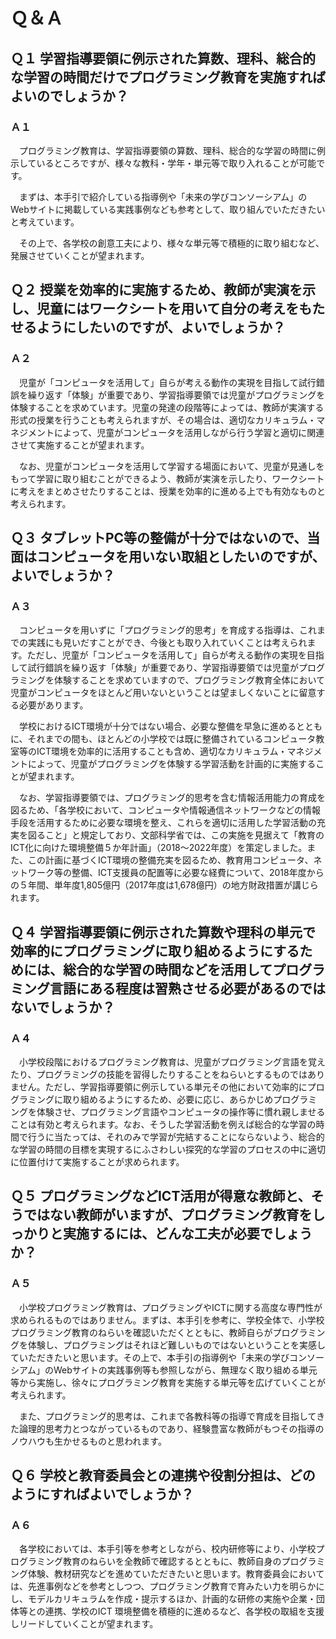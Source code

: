 # Ｑ＆Ａ

## Ｑ１ 学習指導要領に例示された算数、理科、総合的な学習の時間だけでプログラミング教育を実施すればよいのでしょうか？

### Ａ１

　プログラミング教育は、学習指導要領の算数、理科、総合的な学習の時間に例示しているところですが、様々な教科・学年・単元等で取り入れることが可能です。

　まずは、本手引で紹介している指導例や「未来の学びコンソーシアム」のWebサイトに掲載している実践事例なども参考として、取り組んでいただきたいと考えています。

　その上で、各学校の創意工夫により、様々な単元等で積極的に取り組むなど、発展させていくことが望まれます。

## Ｑ２ 授業を効率的に実施するため、教師が実演を示し、児童にはワークシートを用いて自分の考えをもたせるようにしたいのですが、よいでしょうか？

### Ａ２

　児童が「コンピュータを活用して」自らが考える動作の実現を目指して試行錯誤を繰り返す「体験」が重要であり、学習指導要領では児童がプログラミングを体験することを求めています。児童の発達の段階等によっては、教師が実演する形式の授業を行うことも考えられますが、その場合は、適切なカリキュラム・マネジメントによって、児童がコンピュータを活用しながら行う学習と適切に関連させて実施することが望まれます。

　なお、児童がコンピュータを活用して学習する場面において、児童が見通しをもって学習に取り組むことができるよう、教師が実演を示したり、ワークシートに考えをまとめさせたりすることは、授業を効率的に進める上でも有効なものと考えられます。

## Ｑ３ タブレットPC等の整備が十分ではないので、当面はコンピュータを用いない取組としたいのですが、よいでしょうか？

### Ａ３

　コンピュータを用いずに「プログラミング的思考」を育成する指導は、これまでの実践にも見いだすことができ、今後とも取り入れていくことは考えられます。ただし、児童が「コンピュータを活用して」自らが考える動作の実現を目指して試行錯誤を繰り返す「体験」が重要であり、学習指導要領では児童がプログラミングを体験することを求めていますので、プログラミング教育全体において児童がコンピュータをほとんど用いないということは望ましくないことに留意する必要があります。

　学校におけるICT環境が十分ではない場合、必要な整備を早急に進めるとともに、それまでの間も、ほとんどの小学校では既に整備されているコンピュータ教室等のICT環境を効率的に活用することも含め、適切なカリキュラム・マネジメントによって、児童がプログラミングを体験する学習活動を計画的に実施することが望まれます。

　なお、学習指導要領では、プログラミング的思考を含む情報活用能力の育成を図るため、「各学校において、コンピュータや情報通信ネットワークなどの情報手段を活用するために必要な環境を整え、これらを適切に活用した学習活動の充実を図ること」と規定しており、文部科学省では、この実施を見据えて「教育のICT化に向けた環境整備５か年計画」（2018～2022年度）を策定しました。また、この計画に基づくICT環境の整備充実を図るため、教育用コンピュータ、ネットワーク等の整備、ICT支援員の配置等に必要な経費について、2018年度からの５年間、単年度1,805億円（2017年度は1,678億円）の地方財政措置が講じられます。

## Ｑ４ 学習指導要領に例示された算数や理科の単元で効率的にプログラミングに取り組めるようにするためには、総合的な学習の時間などを活用してプログラミング言語にある程度は習熟させる必要があるのではないでしょうか？

### Ａ４

　小学校段階におけるプログラミング教育は、児童がプログラミング言語を覚えたり、プログラミングの技能を習得したりすることをねらいとするものではありません。ただし、学習指導要領に例示している単元その他において効率的にプログラミングに取り組めるようにするため、必要に応じ、あらかじめプログラミングを体験させ、プログラミング言語やコンピュータの操作等に慣れ親しませることは有効と考えられます。なお、そうした学習活動を例えば総合的な学習の時間で行うに当たっては、それのみで学習が完結することにならないよう、総合的な学習の時間の目標を実現するにふさわしい探究的な学習のプロセスの中に適切に位置付けて実施することが求められます。

## Ｑ５ プログラミングなどICT活用が得意な教師と、そうではない教師がいますが、プログラミング教育をしっかりと実施するには、どんな工夫が必要でしょうか？

### Ａ５

　小学校プログラミング教育は、プログラミングやICTに関する高度な専門性が求められるものではありません。まずは、本手引を参考に、学校全体で、小学校プログラミング教育のねらいを確認いただくとともに、教師自らがプログラミングを体験し、プログラミングはそれほど難しいものではないということを実感していただきたいと思います。その上で、本手引の指導例や「未来の学びコンソーシアム」のWebサイトの実践事例等も参照しながら、無理なく取り組める単元等から実施し、徐々にプログラミング教育を実施する単元等を広げていくことが考えられます。

　また、プログラミング的思考は、これまで各教科等の指導で育成を目指してきた論理的思考力とつながっているものであり、経験豊富な教師がもつその指導のノウハウも生かせるものと思われます。

## Ｑ６ 学校と教育委員会との連携や役割分担は、どのようにすればよいでしょうか？

### Ａ６

　各学校においては、本手引等を参考としながら、校内研修等により、小学校プログラミング教育のねらいを全教師で確認するとともに、教師自身のプログラミング体験、教材研究などを進めていただきたいと思います。教育委員会においては、先進事例などを参考としつつ、プログラミング教育で育みたい力を明らかにし、モデルカリキュラムを作成・提示するほか、計画的な研修の実施や企業・団体等との連携、学校のICT 環境整備を積極的に進めるなど、各学校の取組を支援しリードしていくことが望まれます。